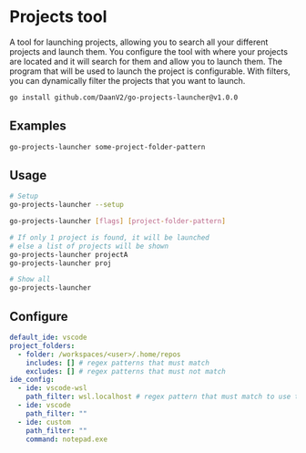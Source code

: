 # Projects tool

A tool for launching projects, allowing you to search all your different projects and launch them. You configure the tool with where your projects are located and it will search for them and allow you to launch them. The program that will be used to launch the project is configurable. With filters, you can dynamically filter the projects that you want to launch.

```bash
go install github.com/DaanV2/go-projects-launcher@v1.0.0
```

## Examples

```bash
go-projects-launcher some-project-folder-pattern
```

## Usage

```bash
# Setup
go-projects-launcher --setup

go-projects-launcher [flags] [project-folder-pattern]

# If only 1 project is found, it will be launched
# else a list of projects will be shown
go-projects-launcher projectA
go-projects-launcher proj

# Show all
go-projects-launcher
```

## Configure

```yaml
default_ide: vscode
project_folders:
  - folder: /workspaces/<user>/.home/repos
    includes: [] # regex patterns that must match
    excludes: [] # regex patterns that must not match
ide_config:
  - ide: vscode-wsl
    path_filter: wsl.localhost # regex pattern that must match to use this ide
  - ide: vscode
    path_filter: ""
  - ide: custom
    path_filter: ""
    command: notepad.exe
```